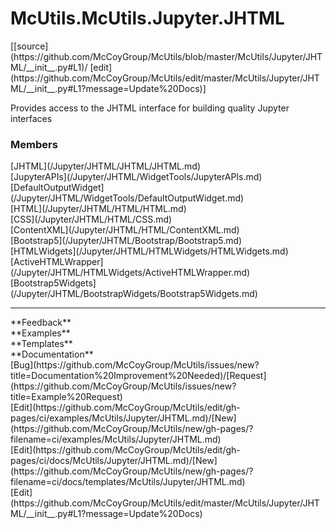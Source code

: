 # <a id="McUtils.Jupyter.JHTML">McUtils.McUtils.Jupyter.JHTML</a> 
<div class="docs-source-link" markdown="1">
[[source](https://github.com/McCoyGroup/McUtils/blob/master/McUtils/Jupyter/JHTML/__init__.py#L1)/
[edit](https://github.com/McCoyGroup/McUtils/edit/master/McUtils/Jupyter/JHTML/__init__.py#L1?message=Update%20Docs)]
</div>
    
Provides access to the JHTML interface for building quality Jupyter interfaces

### Members
<div class="container alert alert-secondary bg-light">
  <div class="row">
   <div class="col" markdown="1">
[JHTML](/Jupyter/JHTML/JHTML/JHTML.md)   
</div>
   <div class="col" markdown="1">
[JupyterAPIs](/Jupyter/JHTML/WidgetTools/JupyterAPIs.md)   
</div>
   <div class="col" markdown="1">
[DefaultOutputWidget](/Jupyter/JHTML/WidgetTools/DefaultOutputWidget.md)   
</div>
</div>
  <div class="row">
   <div class="col" markdown="1">
[HTML](/Jupyter/JHTML/HTML/HTML.md)   
</div>
   <div class="col" markdown="1">
[CSS](/Jupyter/JHTML/HTML/CSS.md)   
</div>
   <div class="col" markdown="1">
[ContentXML](/Jupyter/JHTML/HTML/ContentXML.md)   
</div>
</div>
  <div class="row">
   <div class="col" markdown="1">
[Bootstrap5](/Jupyter/JHTML/Bootstrap/Bootstrap5.md)   
</div>
   <div class="col" markdown="1">
[HTMLWidgets](/Jupyter/JHTML/HTMLWidgets/HTMLWidgets.md)   
</div>
   <div class="col" markdown="1">
[ActiveHTMLWrapper](/Jupyter/JHTML/HTMLWidgets/ActiveHTMLWrapper.md)   
</div>
</div>
  <div class="row">
   <div class="col" markdown="1">
[Bootstrap5Widgets](/Jupyter/JHTML/BootstrapWidgets/Bootstrap5Widgets.md)   
</div>
   <div class="col" markdown="1">
   
</div>
   <div class="col" markdown="1">
   
</div>
</div>
</div>













---


<div markdown="1" class="text-secondary">
<div class="container">
  <div class="row">
   <div class="col" markdown="1">
**Feedback**   
</div>
   <div class="col" markdown="1">
**Examples**   
</div>
   <div class="col" markdown="1">
**Templates**   
</div>
   <div class="col" markdown="1">
**Documentation**   
</div>
   <div class="col" markdown="1">
   
</div>
   <div class="col" markdown="1">
   
</div>
   <div class="col" markdown="1">
   
</div>
</div>
  <div class="row">
   <div class="col" markdown="1">
[Bug](https://github.com/McCoyGroup/McUtils/issues/new?title=Documentation%20Improvement%20Needed)/[Request](https://github.com/McCoyGroup/McUtils/issues/new?title=Example%20Request)   
</div>
   <div class="col" markdown="1">
[Edit](https://github.com/McCoyGroup/McUtils/edit/gh-pages/ci/examples/McUtils/Jupyter/JHTML.md)/[New](https://github.com/McCoyGroup/McUtils/new/gh-pages/?filename=ci/examples/McUtils/Jupyter/JHTML.md)   
</div>
   <div class="col" markdown="1">
[Edit](https://github.com/McCoyGroup/McUtils/edit/gh-pages/ci/docs/McUtils/Jupyter/JHTML.md)/[New](https://github.com/McCoyGroup/McUtils/new/gh-pages/?filename=ci/docs/templates/McUtils/Jupyter/JHTML.md)   
</div>
   <div class="col" markdown="1">
[Edit](https://github.com/McCoyGroup/McUtils/edit/master/McUtils/Jupyter/JHTML/__init__.py#L1?message=Update%20Docs)   
</div>
   <div class="col" markdown="1">
   
</div>
   <div class="col" markdown="1">
   
</div>
   <div class="col" markdown="1">
   
</div>
</div>
</div>
</div>